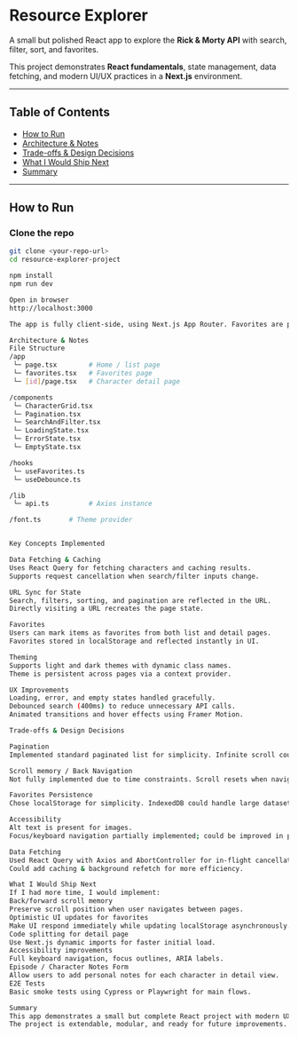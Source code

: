 # Resource Explorer

A small but polished React app to explore the **Rick & Morty API** with search, filter, sort, and favorites.

This project demonstrates **React fundamentals**, state management, data fetching, and modern UI/UX practices in a **Next.js** environment.

---

## Table of Contents

- [How to Run](#how-to-run)  
- [Architecture & Notes](#architecture--notes)  
- [Trade-offs & Design Decisions](#trade-offs--design-decisions)  
- [What I Would Ship Next](#what-i-would-ship-next)  
- [Summary](#summary)  

---

## How to Run

### Clone the repo

```bash
git clone <your-repo-url>
cd resource-explorer-project

npm install
npm run dev

Open in browser
http://localhost:3000

The app is fully client-side, using Next.js App Router. Favorites are persisted in local storage.

Architecture & Notes
File Structure
/app
 └─ page.tsx        # Home / list page
 └─ favorites.tsx   # Favorites page
 └─ [id]/page.tsx   # Character detail page

/components
 └─ CharacterGrid.tsx
 └─ Pagination.tsx
 └─ SearchAndFilter.tsx
 └─ LoadingState.tsx
 └─ ErrorState.tsx
 └─ EmptyState.tsx

/hooks
 └─ useFavorites.ts
 └─ useDebounce.ts

/lib
 └─ api.ts          # Axios instance

/font.ts       # Theme provider


Key Concepts Implemented

Data Fetching & Caching
Uses React Query for fetching characters and caching results.
Supports request cancellation when search/filter inputs change.

URL Sync for State
Search, filters, sorting, and pagination are reflected in the URL.
Directly visiting a URL recreates the page state.

Favorites
Users can mark items as favorites from both list and detail pages.
Favorites stored in localStorage and reflected instantly in UI.

Theming
Supports light and dark themes with dynamic class names.
Theme is persistent across pages via a context provider.

UX Improvements
Loading, error, and empty states handled gracefully.
Debounced search (400ms) to reduce unnecessary API calls.
Animated transitions and hover effects using Framer Motion.

Trade-offs & Design Decisions

Pagination
Implemented standard paginated list for simplicity. Infinite scroll could be added but wasn’t necessary for 20–40 items per page.

Scroll memory / Back Navigation
Not fully implemented due to time constraints. Scroll resets when navigating back.

Favorites Persistence
Chose localStorage for simplicity. IndexedDB could handle large datasets but overkill here.

Accessibility
Alt text is present for images.
Focus/keyboard navigation partially implemented; could be improved in production.

Data Fetching
Used React Query with Axios and AbortController for in-flight cancellation.
Could add caching & background refetch for more efficiency.

What I Would Ship Next
If I had more time, I would implement:
Back/forward scroll memory
Preserve scroll position when user navigates between pages.
Optimistic UI updates for favorites
Make UI respond immediately while updating localStorage asynchronously.
Code splitting for detail page
Use Next.js dynamic imports for faster initial load.
Accessibility improvements
Full keyboard navigation, focus outlines, ARIA labels.
Episode / Character Notes Form
Allow users to add personal notes for each character in detail view.
E2E Tests
Basic smoke tests using Cypress or Playwright for main flows.

Summary
This app demonstrates a small but complete React project with modern UX: search, filter, sort, detail view, favorites, loading/error handling, and theme support.
The project is extendable, modular, and ready for future improvements.
